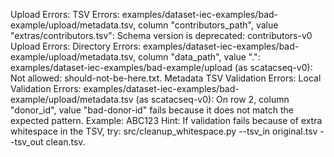 Upload Errors: TSV Errors: examples/dataset-iec-examples/bad-example/upload/metadata.tsv, column "contributors_path", value "extras/contributors.tsv": Schema version is deprecated: contributors-v0
Upload Errors: Directory Errors: examples/dataset-iec-examples/bad-example/upload/metadata.tsv, column "data_path", value ".": examples/dataset-iec-examples/bad-example/upload (as scatacseq-v0): Not allowed: should-not-be-here.txt.
Metadata TSV Validation Errors: Local Validation Errors: examples/dataset-iec-examples/bad-example/upload/metadata.tsv (as scatacseq-v0): On row 2, column "donor_id", value "bad-donor-id" fails because it does not match the expected pattern. Example: ABC123
Hint: If validation fails because of extra whitespace in the TSV, try:
src/cleanup_whitespace.py --tsv_in original.tsv --tsv_out clean.tsv.
